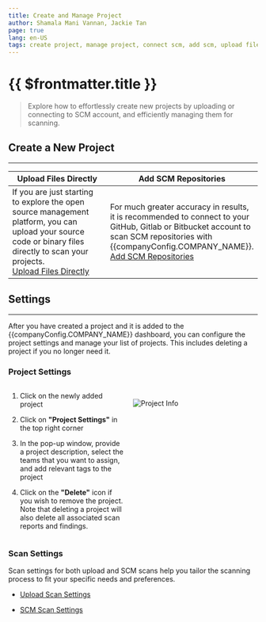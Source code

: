 ```yaml
---
title: Create and Manage Project
author: Shamala Mani Vannan, Jackie Tan
page: true
lang: en-US
tags: create project, manage project, connect scm, add scm, upload file directly
---
```


<script setup>
import { companyConfig } from '../../../config/companyConfig.js'
</script>

<ClientOnly>

# {{ $frontmatter.title }}

> Explore how to effortlessly create new projects by uploading or connecting to SCM account, and efficiently managing them for scanning.

## Create a New Project

<hr class="thick" />

<table>
    <thead>
        <th width="50%">Upload Files Directly</th>
        <th width="50%">Add SCM Repositories</th>
    </thead>
    <tbody>
        <tr>
            <td>
            If you are just starting to explore the open source management platform, you can upload your source code or binary files directly to scan your projects.
            <br />
            <a href="./Upload-Files-Directly">Upload Files Directly</a>
            </td>
            <td>
            For much greater accuracy in results, it is recommended to connect to your GitHub, Gitlab or Bitbucket account to scan SCM repositories with {{companyConfig.COMPANY_NAME}}.
            <br />
            <a href="./Add-SCM-Repositories">Add SCM Repositories</a>
            </td>
        </tr>
    </tbody>
</table>

## Settings

<hr class="thick" />

After you have created a project and it is added to the {{companyConfig.COMPANY_NAME}} dashboard, you can configure the project settings and manage your list of projects. This includes deleting a project if you no longer need it.

### Project Settings

<div style="display: flex;">
<div style="flex: 1;">

1. Click on the newly added project

2. Click on **"Project Settings"** in the top right corner

3. In the pop-up window, provide a project description, select the teams that you want to assign, and add relevant tags to the project

4. Click on the **"Delete"** icon if you wish to remove the project. Note that deleting a project will also delete all associated scan reports and findings.

</div>
<div style="flex: 1; margin: 15px;">

![Project Info](/images/Create-and-Manage-Project/Create-and-Manage-Project-1.png)

</div>
</div>

### Scan Settings

Scan settings for both upload and SCM scans help you tailor the scanning process to fit your specific needs and preferences.

- [Upload Scan Settings](../Trigger-Scan/Upload-Scan-Settings)

- [SCM Scan Settings](../Trigger-Scan/SCM-Scan-Settings)

</ClientOnly>
